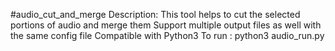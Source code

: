 #audio_cut_and_merge
Description: This tool helps to cut the selected portions of audio and merge them
Support multiple output files as well with the same config file
Compatible with Python3
To run : python3 audio_run.py